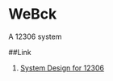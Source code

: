 # WeBck
A 12306 system

##Link

1. [System Design for 12306](http://mp.weixin.qq.com/s?__biz=MjM5MDE0Mjc4MA==&mid=402866528&idx=1&sn=3a3e9a4c177ae9d1964b27694dba4628&scene=0#wechat_redirect)
